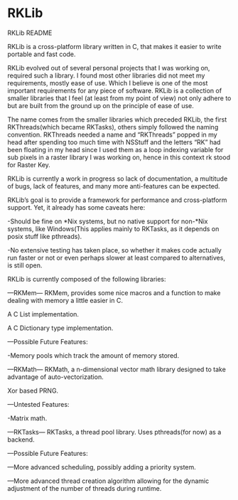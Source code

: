 RKLib
=====
RKLib README

RKLib is a cross-platform library written in C, that makes it easier to write portable and fast code.

RKLib evolved out of several personal projects that I was working on, required such a library. I found most other libraries did not meet my requirements, mostly ease of use. Which I believe is one of the most important requirements for any piece of software. RKLib is a collection of smaller libraries that I feel (at least from my point of view) not only adhere to but are built from the ground up on the principle of ease of use.

The name comes from the smaller libraries which preceded RKLib, the first RKThreads(which became RKTasks), others simply followed the naming convention. RKThreads needed a name and “RKThreads” popped  in my head after spending too much time with NSStuff and the letters “RK” had been floating in my head since I used them as a loop indexing variable for sub pixels in a raster library I was working on, hence in this context rk stood for Raster Key.

RKLib is currently a work in progress so lack of documentation, a multitude of bugs, lack of features, and many more anti-features can be expected.

RKLib’s goal is to provide a framework for performance and cross-platform support. Yet, it already has some caveats here:

-Should be fine on *Nix systems, but no native support for non-*Nix systems, like Windows(This applies mainly to RKTasks, as it depends on posix stuff like pthreads).

-No extensive testing has taken place, so whether it makes code actually run faster or not or even perhaps slower at least compared to alternatives, is still open. 

RKLib is currently composed of the following libraries:

—RKMem—
RKMem, provides some nice macros and a function to make dealing with memory a little easier in C.

A C List implementation.

A C Dictionary type implementation.

—Possible Future Features:

-Memory pools which track the amount of memory stored.

—RKMath—
RKMath, a n-dimensional vector math library designed to take advantage of auto-vectorization.

Xor based PRNG.

—Untested Features:

-Matrix math.

—RKTasks—
RKTasks, a thread pool library. Uses pthreads(for now) as a backend.

—Possible Future Features:

—More advanced scheduling, possibly adding a priority system.

—More advanced thread creation algorithm allowing for the dynamic adjustment of the number of threads during runtime.
